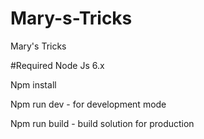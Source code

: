 # Mary-s-Tricks
Mary's Tricks

#Required Node Js 6.x

Npm install

Npm run dev - for development mode

Npm run build - build solution for production
